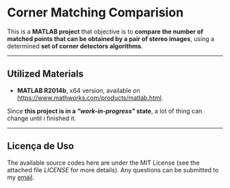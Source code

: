 # Corner Matching Comparision

This is a **MATLAB project** that objective is to **compare the number of matched points that can be obtained by a pair of stereo images**, using a determined **set of corner detectors algorithms**. 

---------------------------------------------------------------------------------------------------------------------------------

## Utilized Materials

- **MATLAB R2014b**, x64 version, available on https://www.mathworks.com/products/matlab.html.

Since **this project is in a _"work-in-progress"_ state**, a lot of thing can change until i finished it.

---------------------------------------------------------------------------------------------------------------------------------

## Licença de Uso

The available source codes here are under the MIT License (see the attached file _LICENSE_ for more details). Any questions can be submitted to my [email](carloswdecarvalho@outlook.com).

